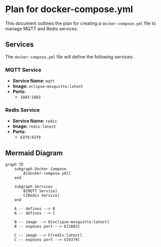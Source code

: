 # Plan for docker-compose.yml

This document outlines the plan for creating a `docker-compose.yml` file to manage MQTT and Redis services.

## Services

The `docker-compose.yml` file will define the following services:

### MQTT Service

- **Service Name:** `mqtt`
- **Image:** `eclipse-mosquitto:latest`
- **Ports:**
  - `1883:1883`

### Redis Service

- **Service Name:** `redis`
- **Image:** `redis:latest`
- **Ports:**
  - `6379:6379`

## Mermaid Diagram

```mermaid
graph TD
    subgraph Docker Compose
        A[docker-compose.yml]
    end

    subgraph Services
        B[MQTT Service]
        C[Redis Service]
    end

    A -- defines --> B
    A -- defines --> C

    B -- image --> D[eclipse-mosquitto:latest]
    B -- exposes port --> E[1883]

    C -- image --> F[redis:latest]
    C -- exposes port --> G[6379]